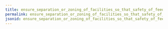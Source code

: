 ```yaml
---
title: ensure_separation_or_zoning_of_facilities_so_that_safety_of_feeds_is_always_guaranteed
permalink: ensure_separation_or_zoning_of_facilities_so_that_safety_of_feeds_is_always_guaranteed.html
jsonid: ensure_separation_or_zoning_of_facilities_so_that_safety_of_feeds_is_always_guaranteed
---
```

